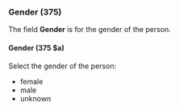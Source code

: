 ### Gender (375)

The field **Gender** is for the gender of the person.  

#### Gender (375 $a)

Select the gender of the person:
- female
- male
- unknown
